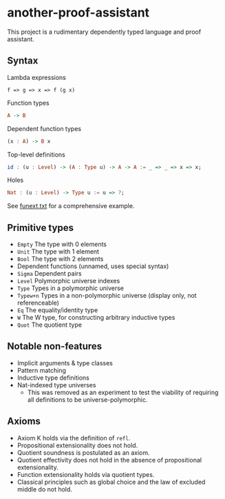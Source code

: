 # another-proof-assistant

This project is a rudimentary dependently typed language and proof assistant.

## Syntax

Lambda expressions

```
f => g => x => f (g x)
```

Function types

```hs
A -> B
```

Dependent function types

```hs
(x : A) -> B x
```

Top-level definitions

```hs
id : (u : Level) -> (A : Type u) -> A -> A := _ => _ => x => x;
```

Holes

```hs
Nat : (u : Level) -> Type u := u => ?;
```

See [funext.txt](funext.txt) for a comprehensive example.

## Primitive types

- `Empty` The type with 0 elements
- `Unit` The type with 1 element
- `Bool` The type with 2 elements
- Dependent functions (unnamed, uses special syntax)
- `Sigma` Dependent pairs
- `Level` Polymorphic universe indexes
- `Type` Types in a polymorphic universe
- `Typew+n` Types in a non-polymorphic universe (display only, not referenceable)
- `Eq` The equality/identity type
- `W` The W type, for constructing arbitrary inductive types
- `Quot` The quotient type

## Notable non-features

- Implicit arguments & type classes
- Pattern matching
- Inductive type definitions
- Nat-indexed type universes
  - This was removed as an experiment to test the viability of requiring all definitions to be universe-polymorphic.

## Axioms

- Axiom K holds via the definition of `refl`.
- Propositional extensionality does not hold.
- Quotient soundness is postulated as an axiom.
- Quotient effectivity does not hold in the absence of propositional extensionality.
- Function extensionality holds via quotient types.
- Classical principles such as global choice and the law of excluded middle do not hold.